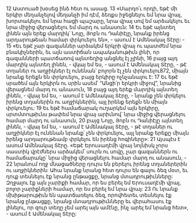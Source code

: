 12 Աստուած խօսեց ինձ հետ ու ասաց. 13 «Մարդո՛ւ որդի, եթէ մի երկիր մեղանչելով մեղանչի իմ դէմ, ձեռքս իջեցնելու եմ նրա վրայ, խորտակելու եմ նրա հացի պաշարը, նրա վրայ սով եմ արձակելու եւ նրա միջից վերացնելու եմ մարդ ու անասուն: 14 Եւ եթէ այնտեղ լինեն այն երեք մարդիկ՝ Նոյը, Յոբն ու Դանիէլը, նրանք իրենց արդարութեան համար փրկուելու են», - ասում է Ամենակալ Տէրը: -
15 «Եւ եթէ չար գազաններ արձակեմ երկրի վրայ ու պատժեմ նրա բնակիչներին, եւ այն աստիճան ապականութիւն լինի, որ գազանների պատճառով այնտեղից անցնել էլ չլինի, 16 բայց այդ մարդիկ այնտեղ լինեն, - վկայ եմ ես, - ասում է Ամենակալ Տէրը, - թէ տղաներ ու աղջիկներ էլ ունենան՝ բոլորն էլ չեն փրկուելու872, միայն նրանք երեքն են փրկուելու, բայց երկիրը ոչնչանալու է:
17 Եւ եթէ սրածեմ այն երկիրն ու սրին ասեմ՝ “Անցի՛ր երկրի միջով”, նրանից վերացնեմ մարդ ու անասուն, 18 բայց այդ երեք մարդիկ այնտեղ լինեն, - վկայ եմ ես, - ասում է Ամենակալ Տէրը, - նրանք չեն փրկելու իրենց տղաներին ու աղջիկներին, այլ իրենք երեքն են միայն փրկուելու:
19 Եւ եթէ համաճարակ ուղարկեմ այն երկիրը, սրտմտութիւնս թափեմ նրա վրայ արիւնով՝ նրա միջից վերացնելու համար մարդ ու անասուն, 20 բայց Նոյը, Յոբն ու Դանիէլը այնտեղ լինեն, - վկայ եմ ես, - ասում է Ամենակալ Տէրը, - թէ տղաներ ու աղջիկներ էլ ունենան նրանք՝ չեն փրկուելու, այլ նրանք երեքը միայն իրենց արդարութեամբ փրկելու են իրենց հոգիները»:
21 Այսպէս է ասում Ամենակալ Տէրը. «Եթէ Երուսաղէմի վրայ նոյնիսկ չորս սաստիկ վրէժներս արձակեմ՝ սուրն ու սովը, չար գազաններն ու համաճարակը՝ նրա միջից վերացնելու համար մարդ ու անասուն, - 22 նրանում ողջ մնացածները դուրս են բերելու իրենց տղաներերին ու աղջիկներին: Ահա նրանք նրանց հետ դուրս են գալու ձեզ մօտ, եւ դուք տեսնելու էք նրանց ընթացքը, նրանց մտադրութիւնները: Զղջալու էք այն չարիքի համար, որ ես բերել եմ Երուսաղէմի վրայ, բոլոր չարիքների համար, որ ես բերել եմ նրա վրայ: 23 Ու նրանք մխիթարութիւն են պատճառելու ձեզ, որովհետեւ տեսնելու էք նրանց ընթացքը, նրանց մտադրութիւնները եւ վերահասու էք լինելու, որ զուր տեղը չեմ արել այն ամէնը, ինչ արել եմ նրանց հետ», - ասում է Ամենակալ Տէրը:
